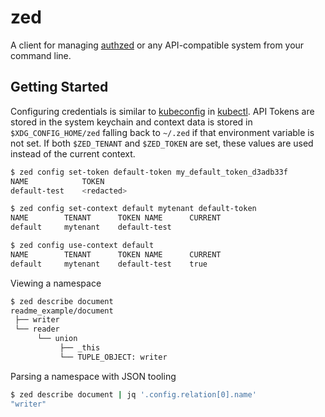 # zed

A client for managing [authzed] or any API-compatible system from your command line.

[authzed]: https://authzed.com

## Getting Started

Configuring credentials is similar to [kubeconfig] in [kubectl].
API Tokens are stored in the system keychain and context data is stored in `$XDG_CONFIG_HOME/zed` falling back to `~/.zed` if that environment variable is not set.
If both `$ZED_TENANT` and `$ZED_TOKEN` are set, these values are used instead of the current context.

[kubeconfig]: https://kubernetes.io/docs/concepts/configuration/organize-cluster-access-kubeconfig/
[kubectl]: https://kubernetes.io/docs/reference/kubectl/overview/

```sh 
$ zed config set-token default-token my_default_token_d3adb33f
NAME        	TOKEN
default-test	<redacted>

$ zed config set-context default mytenant default-token
NAME    	TENANT  	TOKEN NAME  	CURRENT
default 	mytenant	default-test

$ zed config use-context default
NAME    	TENANT  	TOKEN NAME  	CURRENT
default 	mytenant	default-test	true
```

Viewing a namespace

```sh
$ zed describe document
readme_example/document
 ├── writer
 └── reader
      └── union
           ├── _this
           └── TUPLE_OBJECT: writer
```

Parsing a namespace with JSON tooling

```sh
$ zed describe document | jq '.config.relation[0].name'
"writer"
```
